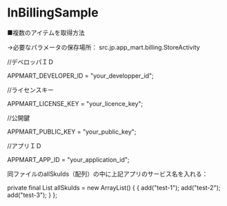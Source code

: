 InBillingSample
===============

■複数のアイテムを取得方法

→必要なパラメータの保存場所：
src.jp.app_mart.billing.StoreActivity

//デベロッパＩＤ

APPMART_DEVELOPER_ID = "your_developper_id";


//ライセンスキー

APPMART_LICENSE_KEY = "your_licence_key";


//公開鍵

APPMART_PUBLIC_KEY = "your_public_key";


//アプリＩＤ

APPMART_APP_ID = "your_application_id";

同ファイルのallSkuIds（配列）の中に上記アプリのサービス名を入れる：


   private final List<String> allSkuIds = new ArrayList<String>() {
        {
            add("test-1");
            add("test-2");
            add("test-3");
        }
    };

